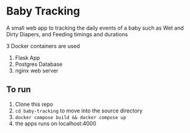 # Baby Tracking

A small web app to tracking the daily events of a baby such as Wet and Dirty Diapers, and Feeding timings and durations

3 Docker containers are used

1. Flask App
2. Postgres Database
3. nginx web server

## To run

1. Clone this repo
2. ```cd baby-tracking``` to move into the source directory
3. ```docker compose build && docker compose up```
4. the apps runs on localhost:4000
